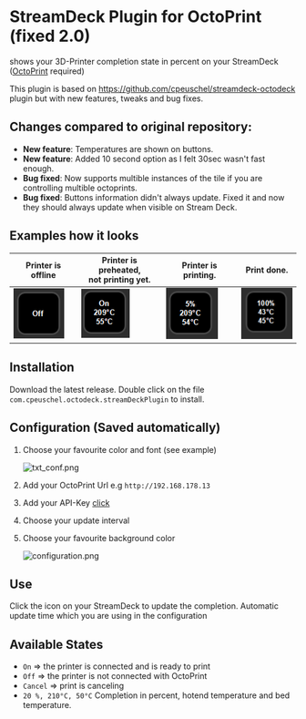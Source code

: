 # StreamDeck Plugin for OctoPrint (fixed 2.0)

shows your 3D-Printer completion state in percent on your StreamDeck ([OctoPrint](https://github.com/OctoPrint/OctoPrint) required)

This plugin is based on https://github.com/cpeuschel/streamdeck-octodeck plugin but with new features, tweaks and bug fixes.

## Changes compared to original repository:
- **New feature**: Temperatures are shown on buttons.
- **New feature**: Added 10 second option as I felt 30sec wasn't fast enough.
- **Bug fixed**: Now supports multible instances of the tile if you are controlling multible octoprints.
- **Bug fixed**: Buttons information didn't always update. Fixed it and now they should always update when visible on Stream Deck.

## Examples how it looks

| Printer is offline  | Printer is preheated, <br/> not printing yet. | Printer is printing. | Print done. |
| ------------- | ------------- | ------------- | ------------- | 
| ![Printer is offline](readme/example_off.png)  | ![example_on_preheated.png](readme/example_on_preheated.png)  | ![example_printing.png](readme/example_printing.png) | ![example_printer_cooling_down.png](readme/example_printer_cooling_down.png) |

## Installation
Download the latest release. Double click on the file `com.cpeuschel.octodeck.streamDeckPlugin` to install.

## Configuration (Saved automatically)
1. Choose your favourite color and font (see example)
   
   ![txt_conf.png](readme/txt_conf.png)
2. Add your OctoPrint Url e.g `http://192.168.178.13`
3. Add your API-Key [click](https://docs.octoprint.org/en/master/api/general.html#authorization)
4. Choose your update interval
5. Choose your favourite background color

    ![configuration.png](readme/configuration.png)

## Use
Click the icon on your StreamDeck to update the completion. Automatic update time which you are using in the configuration

## Available States
- `On` => the printer is connected and is ready to print
- `Off` => the printer is not connected with OctoPrint
- `Cancel` => print is canceling
- `20 %, 210°C, 50°C` Completion in percent, hotend temperature and bed temperature.
